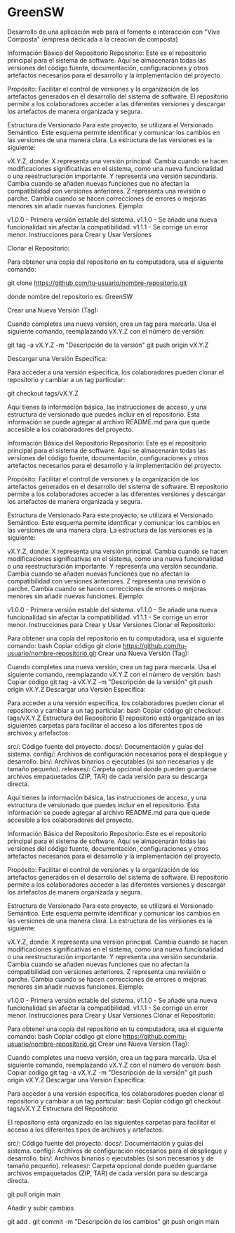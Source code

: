 # GreenSW
Desarrollo de una aplicación web para el fomento e interacción con "Vive Composta" (empresa dedicada a la creacion de composta)


Información Básica del Repositorio
Repositorio: Este es el repositorio principal para el sistema de software. Aquí se almacenarán todas las versiones del código fuente, documentación, configuraciones y otros artefactos necesarios para el desarrollo y la implementación del proyecto.

Propósito: Facilitar el control de versiones y la organización de los artefactos generados en el desarrollo del sistema de software. El repositorio permite a los colaboradores acceder a las diferentes versiones y descargar los artefactos de manera organizada y segura.

Estructura de Versionado
Para este proyecto, se utilizará el Versionado Semántico. Este esquema permite identificar y comunicar los cambios en las versiones de una manera clara. La estructura de las versiones es la siguiente:

vX.Y.Z, donde:
X representa una versión principal. Cambia cuando se hacen modificaciones significativas en el sistema, como una nueva funcionalidad o una reestructuración importante.
Y representa una versión secundaria. Cambia cuando se añaden nuevas funciones que no afectan la compatibilidad con versiones anteriores.
Z representa una revisión o parche. Cambia cuando se hacen correcciones de errores o mejoras menores sin añadir nuevas funciones.
Ejemplo:

v1.0.0 - Primera versión estable del sistema.
v1.1.0 - Se añade una nueva funcionalidad sin afectar la compatibilidad.
v1.1.1 - Se corrige un error menor.
Instrucciones para Crear y Usar Versiones

Clonar el Repositorio:

Para obtener una copia del repositorio en tu computadora, usa el siguiente comando:

git clone https://github.com/tu-usuario/nombre-repositorio.git

donde nombre del repositorio es: GreenSW

Crear una Nueva Versión (Tag):

Cuando completes una nueva versión, crea un tag para marcarla. Usa el siguiente comando, reemplazando vX.Y.Z con el número de versión:

git tag -a vX.Y.Z -m "Descripción de la versión"
git push origin vX.Y.Z

Descargar una Versión Específica:

Para acceder a una versión específica, los colaboradores pueden clonar el repositorio y cambiar a un tag particular:

git checkout tags/vX.Y.Z


Aquí tienes la información básica, las instrucciones de acceso, y una estructura de versionado que puedes incluir en el repositorio. Esta información se puede agregar al archivo README.md para que quede accesible a los colaboradores del proyecto.

Información Básica del Repositorio
Repositorio: Este es el repositorio principal para el sistema de software. Aquí se almacenarán todas las versiones del código fuente, documentación, configuraciones y otros artefactos necesarios para el desarrollo y la implementación del proyecto.

Propósito: Facilitar el control de versiones y la organización de los artefactos generados en el desarrollo del sistema de software. El repositorio permite a los colaboradores acceder a las diferentes versiones y descargar los artefactos de manera organizada y segura.

Estructura de Versionado
Para este proyecto, se utilizará el Versionado Semántico. Este esquema permite identificar y comunicar los cambios en las versiones de una manera clara. La estructura de las versiones es la siguiente:

vX.Y.Z, donde:
X representa una versión principal. Cambia cuando se hacen modificaciones significativas en el sistema, como una nueva funcionalidad o una reestructuración importante.
Y representa una versión secundaria. Cambia cuando se añaden nuevas funciones que no afectan la compatibilidad con versiones anteriores.
Z representa una revisión o parche. Cambia cuando se hacen correcciones de errores o mejoras menores sin añadir nuevas funciones.
Ejemplo:

v1.0.0 - Primera versión estable del sistema.
v1.1.0 - Se añade una nueva funcionalidad sin afectar la compatibilidad.
v1.1.1 - Se corrige un error menor.
Instrucciones para Crear y Usar Versiones
Clonar el Repositorio:

Para obtener una copia del repositorio en tu computadora, usa el siguiente comando:
bash
Copiar código
git clone https://github.com/tu-usuario/nombre-repositorio.git
Crear una Nueva Versión (Tag):

Cuando completes una nueva versión, crea un tag para marcarla. Usa el siguiente comando, reemplazando vX.Y.Z con el número de versión:
bash
Copiar código
git tag -a vX.Y.Z -m "Descripción de la versión"
git push origin vX.Y.Z
Descargar una Versión Específica:

Para acceder a una versión específica, los colaboradores pueden clonar el repositorio y cambiar a un tag particular:
bash
Copiar código
git checkout tags/vX.Y.Z
Estructura del Repositorio
El repositorio está organizado en las siguientes carpetas para facilitar el acceso a los diferentes tipos de archivos y artefactos:

src/: Código fuente del proyecto.
docs/: Documentación y guías del sistema.
config/: Archivos de configuración necesarios para el despliegue y desarrollo.
bin/: Archivos binarios o ejecutables (si son necesarios y de tamaño pequeño).
releases/: Carpeta opcional donde pueden guardarse archivos empaquetados (ZIP, TAR) de cada versión para su descarga directa.


Aquí tienes la información básica, las instrucciones de acceso, y una estructura de versionado que puedes incluir en el repositorio. Esta información se puede agregar al archivo README.md para que quede accesible a los colaboradores del proyecto.

Información Básica del Repositorio
Repositorio: Este es el repositorio principal para el sistema de software. Aquí se almacenarán todas las versiones del código fuente, documentación, configuraciones y otros artefactos necesarios para el desarrollo y la implementación del proyecto.

Propósito: Facilitar el control de versiones y la organización de los artefactos generados en el desarrollo del sistema de software. El repositorio permite a los colaboradores acceder a las diferentes versiones y descargar los artefactos de manera organizada y segura.

Estructura de Versionado
Para este proyecto, se utilizará el Versionado Semántico. Este esquema permite identificar y comunicar los cambios en las versiones de una manera clara. La estructura de las versiones es la siguiente:

vX.Y.Z, donde:
X representa una versión principal. Cambia cuando se hacen modificaciones significativas en el sistema, como una nueva funcionalidad o una reestructuración importante.
Y representa una versión secundaria. Cambia cuando se añaden nuevas funciones que no afectan la compatibilidad con versiones anteriores.
Z representa una revisión o parche. Cambia cuando se hacen correcciones de errores o mejoras menores sin añadir nuevas funciones.
Ejemplo:

v1.0.0 - Primera versión estable del sistema.
v1.1.0 - Se añade una nueva funcionalidad sin afectar la compatibilidad.
v1.1.1 - Se corrige un error menor.
Instrucciones para Crear y Usar Versiones
Clonar el Repositorio:

Para obtener una copia del repositorio en tu computadora, usa el siguiente comando:
bash
Copiar código
git clone https://github.com/tu-usuario/nombre-repositorio.git
Crear una Nueva Versión (Tag):

Cuando completes una nueva versión, crea un tag para marcarla. Usa el siguiente comando, reemplazando vX.Y.Z con el número de versión:
bash
Copiar código
git tag -a vX.Y.Z -m "Descripción de la versión"
git push origin vX.Y.Z
Descargar una Versión Específica:

Para acceder a una versión específica, los colaboradores pueden clonar el repositorio y cambiar a un tag particular:
bash
Copiar código
git checkout tags/vX.Y.Z
Estructura del Repositorio

El repositorio está organizado en las siguientes carpetas para facilitar el acceso a los diferentes tipos de archivos y artefactos:

src/: Código fuente del proyecto.
docs/: Documentación y guías del sistema.
config/: Archivos de configuración necesarios para el despliegue y desarrollo.
bin/: Archivos binarios o ejecutables (si son necesarios y de tamaño pequeño).
releases/: Carpeta opcional donde pueden guardarse archivos empaquetados (ZIP, TAR) de cada versión para su descarga directa.

git pull origin main

Añadir y subir cambios 

git add .
git commit -m "Descripción de los cambios"
git push origin main

